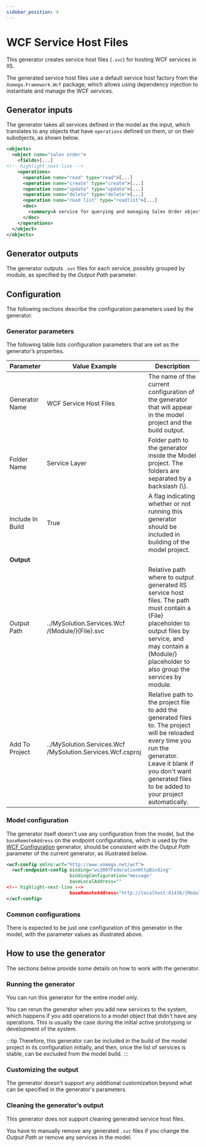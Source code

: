 ```yaml
---
sidebar_position: 4
---
```


# WCF Service Host Files

This generator creates service host files (`.svc`) for hosting WCF services in IIS.

The generated service host files use a default service host factory from the `Xomega.Framework.Wcf` package, which allows using dependency injection to instantiate and manage the WCF services.

## Generator inputs

The generator takes all services defined in the model as the input, which translates to any objects that have `operations` defined on them, or on their subobjects, as shown below.

```xml
<objects>
  <object name="sales order">
    <fields>[...]
<!-- highlight-next-line -->
    <operations>
      <operation name="read" type="read">[...]
      <operation name="create" type="create">[...]
      <operation name="update" type="update">[...]
      <operation name="delete" type="delete">[...]
      <operation name="read list" type="readlist">[...]
      <doc>
        <summary>A service for querying and managing Sales Order objects.</summary>
      </doc>
    </operations>
  </object>
</objects>
```

## Generator outputs

The generator outputs `.svc` files for each service, possibly grouped by module, as specified by the *Output Path* parameter.

## Configuration

The following sections describe the configuration parameters used by the generator.

### Generator parameters

The following table lists configuration parameters that are set as the generator’s properties.

|Parameter|Value Example|Description|
|-|-|-|
|Generator Name|WCF Service Host Files|The name of the current configuration of the generator that will appear in the model project and the build output.|
|Folder Name|Service Layer|Folder path to the generator inside the Model project. The folders are separated by a backslash (\\).|
|Include In Build|True|A flag indicating whether or not running this generator should be included in building of the model project.|
|**Output**|
|Output Path|../MySolution.Services.Wcf /{Module/}{File}.svc|Relative path where to output generated IIS service host files. The path must contain a {File} placeholder to output files by service, and may contain a {Module/} placeholder to also group the services by module.|
|Add To Project|../MySolution.Services.Wcf /MySolution.Services.Wcf.csproj|Relative path to the project file to add the generated files to. The project will be reloaded every time you run the generator. Leave it blank if you don't want generated files to be added to your project automatically.|

### Model configuration

The generator itself doesn't use any configuration from the model, but the `baseRemoteAddress` on the endpoint configurations, which is used by the [WCF Configuration](wcf-config) generator, should be consistent with the *Output Path* parameter of the current generator, as illustrated below.

```xml title="global_config.xom"
<wcf:config xmlns:wcf="http://www.xomega.net/wcf">
  <wcf:endpoint-config binding="ws2007FederationHttpBinding"
                       bindingConfiguration="message"
                       baseLocalAddress=""
<!-- highlight-next-line -->
                       baseRemoteAddress="http://localhost:61436/{Module/}{File}.svc"/>
</wcf:config>
```

### Common configurations

There is expected to be just one configuration of this generator in the model, with the parameter values as illustrated above.

## How to use the generator

The sections below provide some details on how to work with the generator.

### Running the generator

You can run this generator for the entire model only.

You can rerun the generator when you add new services to the system, which happens if you add operations to a model object that didn't have any operations. This is usually the case during the initial active prototyping or development of the system.

:::tip
Therefore, this generator can be included in the build of the model project in its configuration initially, and then, once the list of services is stable, can be excluded from the model build.
:::

### Customizing the output

The generator doesn't support any additional customization beyond what can be specified in the generator's parameters.

### Cleaning the generator’s output

This generator does not support cleaning generated service host files.

You have to manually remove any generated `.svc` files if you change the *Output Path* or remove any services in the model.